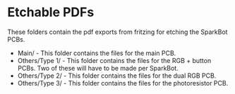 # Etchable PDFs
These folders contain the pdf exports from fritzing for etching the SparkBot PCBs.

* Main/ - This folder contains the files for the main PCB.
* Others/Type 1/ - This folder contains the files for the RGB + button PCBs.  Two of these will have to be made per SparkBot.
* Others/Type 2/ - This folder contains the files for the dual RGB PCB.
* Others/Type 3/ - This folder contains the files for the photoresistor PCB.
